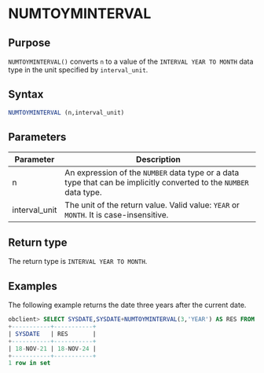 # NUMTOYMINTERVAL

## Purpose

`NUMTOYMINTERVAL()` converts `n` to a value of the `INTERVAL YEAR TO MONTH` data type in the unit specified by `interval_unit`.

## Syntax

```sql
NUMTOYMINTERVAL (n,interval_unit)
```

## Parameters

| Parameter | Description |
|---------------|----------------------------------------|
| n | An expression of the `NUMBER` data type or a data type that can be implicitly converted to the `NUMBER` data type.  |
| interval_unit | The unit of the return value. Valid value: `YEAR` or `MONTH`. It is case-insensitive.  |

## Return type

The return type is `INTERVAL YEAR TO MONTH`.

## Examples

The following example returns the date three years after the current date.

```sql
obclient> SELECT SYSDATE,SYSDATE+NUMTOYMINTERVAL(3,'YEAR') AS RES FROM DUAL;
+-----------+-----------+
| SYSDATE   | RES       |
+-----------+-----------+
| 18-NOV-21 | 18-NOV-24 |
+-----------+-----------+
1 row in set
```
